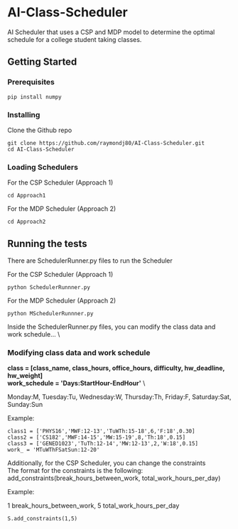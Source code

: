 # AI-Class-Scheduler

AI Scheduler that uses a CSP and MDP model to determine the optimal schedule for a college student taking classes.

## Getting Started

### Prerequisites

```
pip install numpy
```

### Installing

Clone the Github repo

```
git clone https://github.com/raymondj80/AI-Class-Scheduler.git
cd AI-Class-Scheduler
```

### Loading Schedulers

For the CSP Scheduler (Approach 1)

```
cd Approach1
```

For the MDP Scheduler (Approach 2)

```
cd Approach2
```

## Running the tests

There are SchedulerRunner.py files to run the Scheduler 

For the CSP Scheduler (Approach 1)
```
python SchedulerRunnner.py
```

For the MDP Scheduler (Approach 2)
```
python MSchedulerRunnner.py
```

Inside the SchedulerRunner.py files, you can modify the class data and work schedule... \

### Modifying class data and work schedule 
**class = [class_name, class_hours, office_hours, difficulty, hw_deadline, hw_weight]** \
**work_schedule = 'Days:StartHour-EndHour'** \

Monday:M, Tuesday:Tu, Wednesday:W, Thursday:Th, Friday:F, Saturday:Sat, Sunday:Sun


Example:
```
class1 = ['PHYS16','MWF:12-13','TuWTh:15-18',6,'F:18',0.30]
class2 = ['CS182','MWF:14-15','MW:15-19',8,'Th:18',0.15]
class3 = ['GENED1023','TuTh:12-14','MW:12-13',2,'W:18',0.15]
work_ = 'MTuWThFSatSun:12-20'
```
Additionally, for the CSP Scheduler, you can change the constraints \
The format for the constraints is the following: \
add_constraints(break_hours_between_work, total_work_hours_per_day)

Example: 

1 break_hours_between_work, 5 total_work_hours_per_day 
```
S.add_constraints(1,5)
```





      
